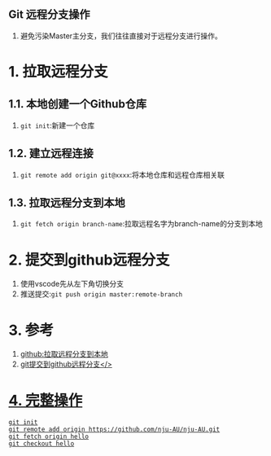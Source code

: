 Git 远程分支操作
---
1. 避免污染Master主分支，我们往往直接对于远程分支进行操作。

# 1. 拉取远程分支

## 1.1. 本地创建一个Github仓库
1. `git init`:新建一个仓库

## 1.2. 建立远程连接
1. `git remote add origin git@xxxx`:将本地仓库和远程仓库相关联

## 1.3. 拉取远程分支到本地
1. `git fetch origin branch-name`:拉取远程名字为branch-name的分支到本地

# 2. 提交到github远程分支
1. 使用vscode先从左下角切换分支
2. 推送提交:`git push origin master:remote-branch`

# 3. 参考
1. <a href = "https://www.jianshu.com/p/542109f0e998">github:拉取远程分支到本地</a>
2. <a href = "https://www.jianshu.com/p/94a64b480f9b">git提交到github远程分支</>
   

# 4. 完整操作
```
git init
git remote add origin https://github.com/nju-AU/nju-AU.git
git fetch origin hello
git checkout hello
```
